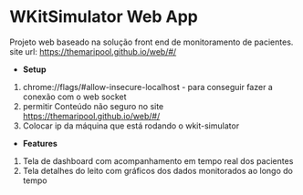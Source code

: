 # WKitSimulator Web App

Projeto web baseado na solução front end de monitoramento de pacientes.
site url: https://themaripool.github.io/web/#/

* **Setup**

1) chrome://flags/#allow-insecure-localhost - para conseguir fazer a conexão com o web socket
2) permitir Conteúdo não seguro no site https://themaripool.github.io/web/#/
3) Colocar ip da máquina que está rodando o wkit-simulator

* **Features**
1) Tela de dashboard com acompanhamento em tempo real dos pacientes
2) Tela detalhes do leito com gráficos dos dados monitorados ao longo do tempo
